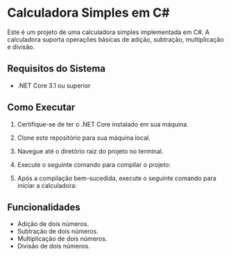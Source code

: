 # Calculadora Simples em C#

Este é um projeto de uma calculadora simples implementada em C#. A calculadora suporta operações básicas de adição, subtração, multiplicação e divisão.

## Requisitos do Sistema

- .NET Core 3.1 ou superior

## Como Executar

1. Certifique-se de ter o .NET Core instalado em sua máquina.
2. Clone este repositório para sua máquina local.
3. Navegue até o diretório raiz do projeto no terminal.
4. Execute o seguinte comando para compilar o projeto:

5. Após a compilação bem-sucedida, execute o seguinte comando para iniciar a calculadora:

## Funcionalidades

- Adição de dois números.
- Subtração de dois números.
- Multiplicação de dois números.
- Divisão de dois números.


